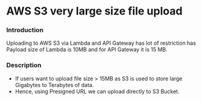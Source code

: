 # AWS S3 very large size file upload
### Introduction
Uploading to AWS S3 via Lambda and API Gateway has lot of restriction has Payload size of Lambda is 10MB and for API Gateway it is 15 MB.
### Description
- If users want to upload file size > 15MB as S3 is used to store large Gigabytes to Terabytes of data.
- Hence, using Presigned URL we can upload directly to S3 Bucket.